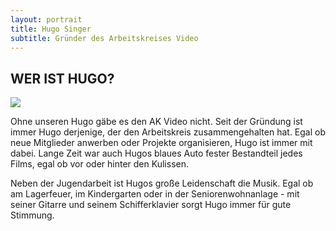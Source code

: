 ```yaml
---
layout: portrait
title: Hugo Singer
subtitle: Gründer des Arbeitskreises Video
---
```



## WER IST HUGO?

![](https://d33wubrfki0l68.cloudfront.net/ed46b5547fe97fffe1d316f5f04712a5c03fe501/2c3c1/assets/img/portrait/hugo/portrait_2.jpg)

Ohne unseren Hugo gäbe es den AK Video nicht. Seit der Gründung ist immer Hugo derjenige, der den Arbeitskreis zusammengehalten hat. Egal ob neue Mitglieder anwerben oder Projekte organisieren, Hugo ist immer mit dabei. Lange Zeit war auch Hugos blaues Auto fester Bestandteil jedes Films, egal ob vor oder hinter den Kulissen.

Neben der Jugendarbeit ist Hugos große Leidenschaft die Musik. Egal ob am Lagerfeuer, im Kindergarten oder in der Seniorenwohnanlage - mit seiner Gitarre und seinem Schifferklavier sorgt Hugo immer für gute Stimmung.